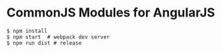 # CommonJS Modules for AngularJS

    $ npm install
    $ npm start  # webpack dev server
    $ npm run dist # release
